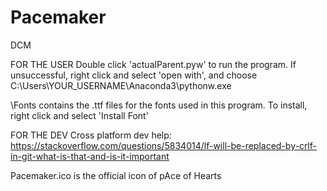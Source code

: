 # Pacemaker
DCM

FOR THE USER
Double click 'actualParent.pyw' to run the program. If unsuccessful, right click and select 'open with', and choose C:\Users\YOUR_USERNAME\Anaconda3\pythonw.exe

\Fonts contains the .ttf files for the fonts used in this program. To install, right click and select 'Install Font'

FOR THE DEV
Cross platform dev help: https://stackoverflow.com/questions/5834014/lf-will-be-replaced-by-crlf-in-git-what-is-that-and-is-it-important

Pacemaker.ico is the official icon of pAce of Hearts